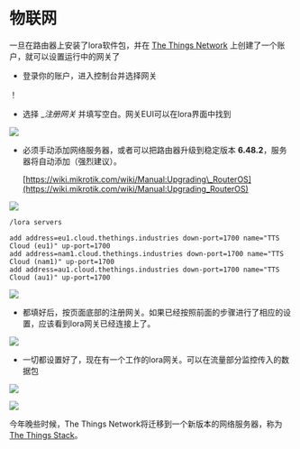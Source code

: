 #  物联网

一旦在路由器上安装了lora软件包，并在 [The Things Network](https://thethingsnetwork.org) 上创建了一个账户，就可以设置运行中的网关了

- 登录你的账户，进入控制台并选择网关

！[](https://help.mikrotik.com/docs/download/attachments/16351627/L1.png?version=1&modificationDate=1582031630567&api=v2)

  

- 选择 __注册网关_ 并填写空白。网关EUI可以在lora界面中找到

![](https://help.mikrotik.com/docs/download/attachments/16351627/L5.png?version=2&modificationDate=1582034145426&api=v2)

  

- 必须手动添加网络服务器，或者可以把路由器升级到稳定版本 **6.48.2**，服务器将自动添加（强烈建议）。


    [https://wiki.mikrotik.com/wiki/Manual:Upgrading\_RouterOS](https://wiki.mikrotik.com/wiki/Manual:Upgrading_RouterOS)

![](https://help.mikrotik.com/docs/download/attachments/16351627/image2021-5-19_9-22-15.png?version=1&modificationDate=1621405335830&api=v2)

  

```shell
/lora servers

add address=eu1.cloud.thethings.industries down-port=1700 name="TTS Cloud (eu1)" up-port=1700  
add address=nam1.cloud.thethings.industries down-port=1700 name="TTS Cloud (nam1)" up-port=1700  
add address=au1.cloud.thethings.industries down-port=1700 name="TTS Cloud (au1)" up-port=1700
```

  

![](https://help.mikrotik.com/docs/download/attachments/16351627/image2021-5-18_12-9-23.png?version=1&modificationDate=1621328963704&api=v2)

- 都填好后，按页面底部的注册网关。如果已经按照前面的步骤进行了相应的设置，应该看到lora网关已经连接上了。

![](https://help.mikrotik.com/docs/download/attachments/16351627/L9.png?version=4&modificationDate=1582035206074&api=v2)

- 一切都设置好了，现在有一个工作的lora网关。可以在流量部分监控传入的数据包

![](https://help.mikrotik.com/docs/download/attachments/16351627/L10.png?version=1&modificationDate=1582035498832&api=v2)

![](https://help.mikrotik.com/docs/download/attachments/16351627/L11.png?version=1&modificationDate=1582035719531&api=v2)

  

今年晚些时候，The Things Network将迁移到一个新版本的网络服务器，称为 [The Things Stack](https://console.cloud.thethings.network/)。
